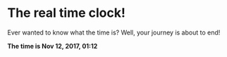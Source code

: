 # The real time clock!

Ever wanted to know what the time is? Well, your journey is about to end!

**The time is Nov 12, 2017, 01:12**